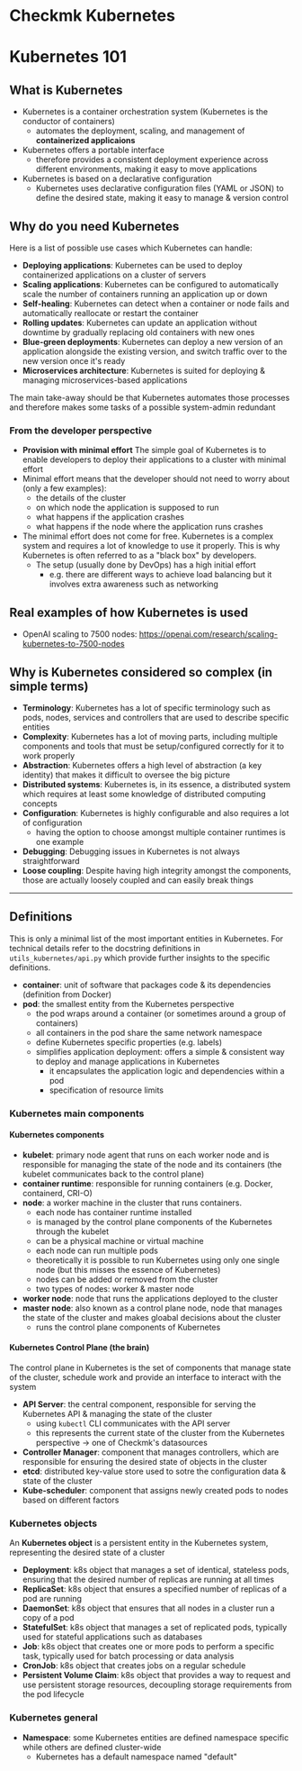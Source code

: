 # Checkmk Kubernetes

# Kubernetes 101

## What is Kubernetes

- Kubernetes is a container orchestration system (Kubernetes is the conductor of containers)
  - automates the deployment, scaling, and management of **containerized applicaions**
- Kubernetes offers a portable interface
  - therefore provides a consistent deployment experience across different environments, making it easy to move applications
- Kubernetes is based on a declarative configuration
  - Kubernetes uses declarative configuration files (YAML or JSON) to define the desired state, making it easy to manage & version control

## Why do you need Kubernetes

Here is a list of possible use cases which Kubernetes can handle:

- **Deploying applications**: Kubernetes can be used to deploy containerized applications on a cluster of servers
- **Scaling applications**: Kubernetes can be configured to automatically scale the number of containers running an application up or down
- **Self-healing**: Kubernetes can detect when a container or node fails and automatically reallocate or restart the container
- **Rolling updates**: Kubernetes can update an application without downtime by gradually replacing old containers with new ones
- **Blue-green deployments**: Kubernetes can deploy a new version of an application alongside the existing version, and switch traffic over to the new version once it's ready
- **Microservices architecture**: Kubernetes is suited for deploying & managing microservices-based applications

The main take-away should be that Kubernetes automates those processes and therefore makes some tasks of a possible system-admin redundant

### From the developer perspective

- **Provision with minimal effort** The simple goal of Kubernetes is to enable developers to deploy their applications to a cluster with minimal effort
- Minimal effort means that the developer should not need to worry about (only a few examples):
  - the details of the cluster
  - on which node the application is supposed to run
  - what happens if the application crashes
  - what happens if the node where the application runs crashes
- The minimal effort does not come for free. Kubernetes is a complex system and requires a lot of knowledge to use it properly. This is why Kubernetes is often referred to as a "black box" by developers.
  - The setup (usually done by DevOps) has a high initial effort
    - e.g. there are different ways to achieve load balancing but it involves extra awareness such as networking

## Real examples of how Kubernetes is used

- OpenAI scaling to 7500 nodes: https://openai.com/research/scaling-kubernetes-to-7500-nodes

## Why is Kubernetes considered so complex (in simple terms)

- **Terminology**: Kubernetes has a lot of specific terminology such as pods, nodes, services and controllers that are used to describe specific entities
- **Complexity**: Kubernetes has a lot of moving parts, including multiple components and tools that must be setup/configured correctly for it to work properly
- **Abstraction**: Kubernetes offers a high level of abstraction (a key identity) that makes it difficult to oversee the big picture
- **Distributed systems**: Kubernetes is, in its essence, a distributed system which requires at least some knowledge of distributed computing concepts
- **Configuration**: Kubernetes is highly configurable and also requires a lot of configuration
  - having the option to choose amongst multiple container runtimes is one example
- **Debugging**: Debugging issues in Kubernetes is not always straightforward
- **Loose coupling**: Despite having high integrity amongst the components, those are actually loosely coupled and can easily break things

---

## Definitions

This is only a minimal list of the most important entities in Kubernetes. For technical details refer to the docstring definitions in `utils_kubernetes/api.py` which provide further insights to the specific definitions.

- **container**: unit of software that packages code & its dependencies (definition from Docker)
- **pod**: the smallest entity from the Kubernetes perspective
  - the pod wraps around a container (or sometimes around a group of containers)
  - all containers in the pod share the same network namespace
  - define Kubernetes specific properties (e.g. labels)
  - simplifies application deployment: offers a simple & consistent way to deploy and manage applications in Kubernetes
    - it encapsulates the application logic and dependencies within a pod
    - specification of resource limits

### Kubernetes main components

#### Kubernetes components

- **kubelet**: primary node agent that runs on each worker node and is responsible for managing the state of the node and its containers (the kubelet communicates back to the control plane)
- **container runtime**: responsible for running containers (e.g. Docker, containerd, CRI-O)
- **node**: a worker machine in the cluster that runs containers.
  - each node has container runtime installed
  - is managed by the control plane components of the Kubernetes through the kubelet
  - can be a physical machine or virtual machine
  - each node can run multiple pods
  - theoretically it is possible to run Kubernetes using only one single node (but this misses the essence of Kubernetes)
  - nodes can be added or removed from the cluster
  - two types of nodes: worker & master node
- **worker node**: node that runs the applications deployed to the cluster
- **master node**: also known as a control plane node, node that manages the state of the cluster and makes gloabal decisions about the cluster
  - runs the control plane components of Kubernetes

#### Kubernetes Control Plane (the brain)

The control plane in Kubernetes is the set of components that manage state of the cluster, schedule work and provide an interface to interact with the system

- **API Server**: the central component, responsible for serving the Kubernetes API & managing the state of the cluster
  - using `kubectl` CLI communicates with the API server
  - this represents the current state of the cluster from the Kubernetes perspective -> one of Checkmk's datasources
- **Controller Manager**: component that manages controllers, which are responsible for ensuring the desired state of objects in the cluster
- **etcd**: distributed key-value store used to sotre the configuration data & state of the cluster
- **Kube-scheduler**: component that assigns newly created pods to nodes based on different factors

### Kubernetes objects

An **Kubernetes object** is a persistent entity in the Kubernetes system, representing the desired state of a cluster

- **Deployment**: k8s object that manages a set of identical, stateless pods, ensuring that the desired number of replicas are running at all times
- **ReplicaSet**: k8s object that ensures a specified number of replicas of a pod are running
- **DaemonSet**: k8s object that ensures that all nodes in a cluster run a copy of a pod
- **StatefulSet**: k8s object that manages a set of replicated pods, typically used for stateful applications such as databases
- **Job**: k8s object that creates one or more pods to perform a specific task, typically used for batch processing or data analysis
- **CronJob**: k8s object that creates jobs on a regular schedule
- **Persistent Volume Claim**: k8s object that provides a way to request and use persistent storage resources, decoupling storage requirements from the pod lifecycle

### Kubernetes general

- **Namespace**: some Kubernetes entities are defined namespace specific while others are defined cluster-wide
  - Kubernetes has a default namespace named "default"
